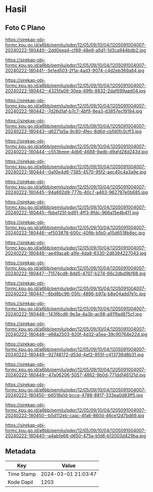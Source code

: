# Hasil

## Foto C Plano

https://sirekap-obj-formc.kpu.go.id/a6bb/pemilu/pdpr/12/05/09/10/04/1205091004007-20240222-180440--2dd0eea4-cf69-48e9-a5d1-1d3ca944bdb2.jpg

https://sirekap-obj-formc.kpu.go.id/a6bb/pemilu/pdpr/12/05/09/10/04/1205091004007-20240222-180441--3e1ed503-2f1a-4ad3-9074-c4d2eb369a64.jpg

https://sirekap-obj-formc.kpu.go.id/a6bb/pemilu/pdpr/12/05/09/10/04/1205091004007-20240222-180442--4325fa09-30ea-49fb-8832-2daf699aad04.jpg

https://sirekap-obj-formc.kpu.go.id/a6bb/pemilu/pdpr/12/05/09/10/04/1205091004007-20240222-180442--7d26d1af-b7c7-4bf9-8ea3-d3857ec19194.jpg

https://sirekap-obj-formc.kpu.go.id/a6bb/pemilu/pdpr/12/05/09/10/04/1205091004007-20240222-180443--d6271a5a-9c80-4fec-8d6d-cbfd0fc0cff3.jpg

https://sirekap-obj-formc.kpu.go.id/a6bb/pemilu/pdpr/12/05/09/10/04/1205091004007-20240222-180444--c553beee-4db6-4688-9adb-d9afd28d243d.jpg

https://sirekap-obj-formc.kpu.go.id/a6bb/pemilu/pdpr/12/05/09/10/04/1205091004007-20240222-180444--0a10e4d6-7385-4570-95f2-aec40c4a3a9e.jpg

https://sirekap-obj-formc.kpu.go.id/a6bb/pemilu/pdpr/12/05/09/10/04/1205091004007-20240222-180445--94a692d9-777b-40c7-a463-962797e0b685.jpg

https://sirekap-obj-formc.kpu.go.id/a6bb/pemilu/pdpr/12/05/09/10/04/1205091004007-20240222-180445--fbbef25f-bd91-4ff3-8fdc-966a15e4b411.jpg

https://sirekap-obj-formc.kpu.go.id/a6bb/pemilu/pdpr/12/05/09/10/04/1205091004007-20240222-180446--ef503878-600c-409b-b1b0-a15d6518b8ec.jpg

https://sirekap-obj-formc.kpu.go.id/a6bb/pemilu/pdpr/12/05/09/10/04/1205091004007-20240222-180446--ae49aca8-a1fe-4da8-8330-2d6394227043.jpg

https://sirekap-obj-formc.kpu.go.id/a6bb/pemilu/pdpr/12/05/09/10/04/1205091004007-20240222-180447--71574cd8-8dd5-4707-b274-66c2dbd9bf88.jpg

https://sirekap-obj-formc.kpu.go.id/a6bb/pemilu/pdpr/12/05/09/10/04/1205091004007-20240222-180447--6bd8bc96-05fc-4896-b97a-b8e04add7e1c.jpg

https://sirekap-obj-formc.kpu.go.id/a6bb/pemilu/pdpr/12/05/09/10/04/1205091004007-20240222-180448--143f6cd6-9e3a-4a3b-ac98-a911fad875cf.jpg

https://sirekap-obj-formc.kpu.go.id/a6bb/pemilu/pdpr/12/05/09/10/04/1205091004007-20240222-180448--e68a2503-820f-4d32-a5ea-39c90764e22d.jpg

https://sirekap-obj-formc.kpu.go.id/a6bb/pemilu/pdpr/12/05/09/10/04/1205091004007-20240222-180449--92748172-d53d-4ef2-955f-c413736d8b31.jpg

https://sirekap-obj-formc.kpu.go.id/a6bb/pemilu/pdpr/12/05/09/10/04/1205091004007-20240222-180449--47a06206-5057-4862-9b0d-771dd146121d.jpg

https://sirekap-obj-formc.kpu.go.id/a6bb/pemilu/pdpr/12/05/09/10/04/1205091004007-20240222-180450--b6519a1d-bcce-4788-8817-333ea0d83ff5.jpg

https://sirekap-obj-formc.kpu.go.id/a6bb/pemilu/pdpr/12/05/09/10/04/1205091004007-20240222-180450--b5d112eb-caac-4fa6-860d-46ce12d7bd69.jpg

https://sirekap-obj-formc.kpu.go.id/a6bb/pemilu/pdpr/12/05/09/10/04/1205091004007-20240222-180440--a4ab1e68-d650-475a-b1d8-b12003d429ba.jpg


## Metadata

| Key        | Value               |
| ---------- | ------------------- |
| Time Stamp | 2024-03-01 21:03:47 |
| Kode Dapil | 1203                |




